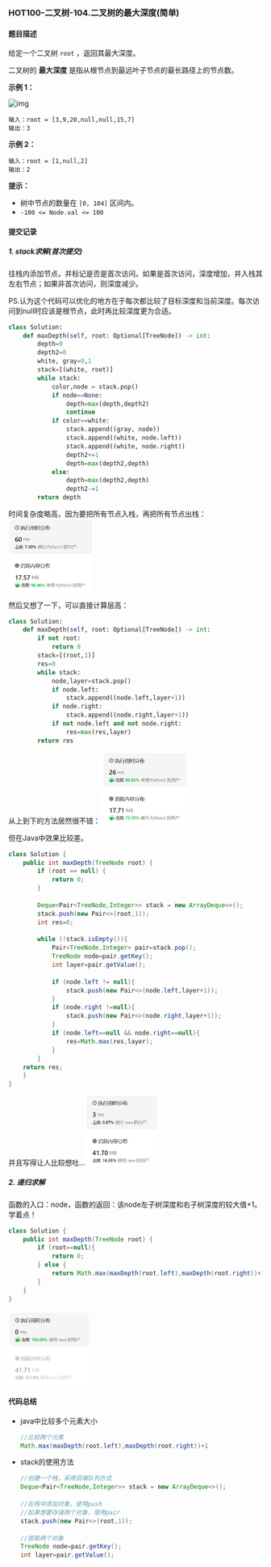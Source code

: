 ### HOT100-二叉树-104.二叉树的最大深度(简单)

#### 题目描述

给定一个二叉树 `root` ，返回其最大深度。

二叉树的 **最大深度** 是指从根节点到最远叶子节点的最长路径上的节点数。

 

**示例 1：**

![img](https://assets.leetcode.com/uploads/2020/11/26/tmp-tree.jpg)

 

```
输入：root = [3,9,20,null,null,15,7]
输出：3
```

**示例 2：**

```
输入：root = [1,null,2]
输出：2
```

 

**提示：**

- 树中节点的数量在 `[0, 104]` 区间内。
- `-100 <= Node.val <= 100`





#### 提交记录

##### 1. stack求解(首次提交)

往栈内添加节点，并标记是否是首次访问。如果是首次访问，深度增加，并入栈其左右节点；如果非首次访问，则深度减少。

PS.认为这个代码可以优化的地方在于每次都比较了目标深度和当前深度。每次访问到null时应该是根节点，此时再比较深度更为合适。

```python
class Solution:
    def maxDepth(self, root: Optional[TreeNode]) -> int:
        depth=0
        depth2=0
        white, gray=0,1
        stack=[(white, root)]
        while stack:
            color,node = stack.pop()
            if node==None:
                depth=max(depth,depth2)
                continue
            if color==white:
                stack.append((gray, node))
                stack.append((white, node.left))
                stack.append((white, node.right))
                depth2+=1
                depth=max(depth2,depth)
            else:
                depth=max(depth2,depth)
                depth2-=1
        return depth
```

时间复杂度略高，因为要把所有节点入栈，再把所有节点出栈：<img src="images\image-20240223112410597.png" alt="image-20240223112410597" style="zoom:50%;" />

然后又想了一下，可以直接计算层高：

````python
class Solution:
    def maxDepth(self, root: Optional[TreeNode]) -> int:
        if not root:
            return 0
        stack=[(root,1)]
        res=0
        while stack:
            node,layer=stack.pop()
            if node.left:
                stack.append((node.left,layer+1))
            if node.right:
                stack.append((node.right,layer+1))
            if not node.left and not node.right:
                res=max(res,layer)
        return res
````

从上到下的方法居然很不错：<img src="images\image-20240223121158796.png" alt="image-20240223121158796" style="zoom:50%;" />

但在Java中效果比较差。

````java
class Solution {
    public int maxDepth(TreeNode root) {
        if (root == null) {
            return 0;
        }
        
        Deque<Pair<TreeNode,Integer>> stack = new ArrayDeque<>();
        stack.push(new Pair<>(root,1));
        int res=0;

        while (!stack.isEmpty()){
            Pair<TreeNode,Integer> pair=stack.pop();
            TreeNode node=pair.getKey();
            int layer=pair.getValue();

            if (node.left != null){
                stack.push(new Pair<>(node.left,layer+1));
            }
            if (node.right !=null){
                stack.push(new Pair<>(node.right,layer+1));
            }
            if (node.left==null && node.right==null){
                res=Math.max(res,layer);
            }
        }
    return res;
    }
}
````



并且写得让人比较想吐...<img src="images\image-20240223122904621.png" alt="image-20240223122904621" style="zoom:50%;" />



##### 2. 递归求解

函数的入口：node，函数的返回：该node左子树深度和右子树深度的较大值+1。学着点！

````java
class Solution {
    public int maxDepth(TreeNode root) {
        if (root==null){
            return 0;
        } else {
            return Math.max(maxDepth(root.left),maxDepth(root.right))+1;
        }
    }
}
````

<img src="images\image-20240223115642849.png" alt="image-20240223115642849" style="zoom:50%;" />





#### 代码总结

- java中比较多个元素大小

  ````java
  //比较两个元素
  Math.max(maxDepth(root.left),maxDepth(root.right))+1
  ````
- stack的使用方法

  ````java
  //创建一个栈，采用双端队列方式
  Deque<Pair<TreeNode,Integer>> stack = new ArrayDeque<>();
  
  //在栈中添加对象，使用push
  //如果想要存储两个对象，使用pair
  stack.push(new Pair<>(root,1));
  
  //提取两个对象
  TreeNode node=pair.getKey();
  int layer=pair.getValue();
  ````
  
  